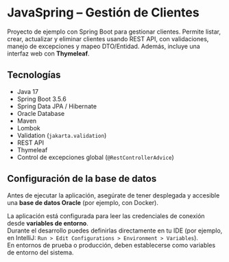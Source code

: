 # JavaSpring – Gestión de Clientes

Proyecto de ejemplo con Spring Boot para gestionar clientes. Permite listar, crear, actualizar y eliminar clientes usando REST API, con validaciones, manejo de excepciones y mapeo DTO/Entidad. Además, incluye una interfaz web con **Thymeleaf**.

## Tecnologías

- Java 17
- Spring Boot 3.5.6
- Spring Data JPA / Hibernate
- Oracle Database
- Maven
- Lombok
- Validation (`jakarta.validation`)
- REST API
- Thymeleaf
- Control de excepciones global (`@RestControllerAdvice`)

## Configuración de la base de datos

Antes de ejecutar la aplicación, asegúrate de tener desplegada y accesible una **base de datos Oracle** (por ejemplo, con Docker).

La aplicación está configurada para leer las credenciales de conexión desde **variables de entorno**.  
Durante el desarrollo puedes definirlas directamente en tu IDE (por ejemplo, en IntelliJ: `Run > Edit Configurations > Environment > Variables`).  
En entornos de prueba o producción, deben establecerse como variables de entorno del sistema.  
